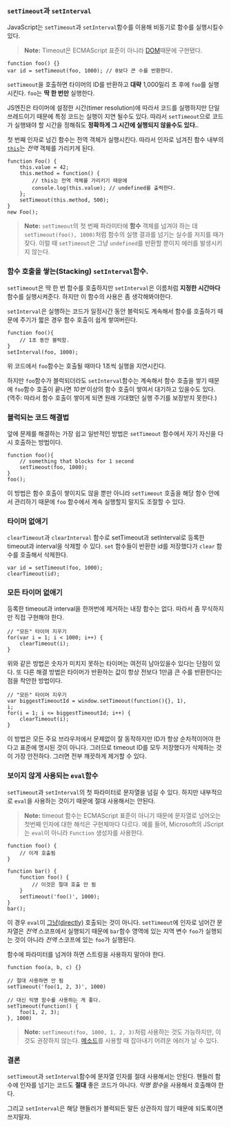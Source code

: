 ### `setTimeout`과 `setInterval`

JavaScript는 `setTimeout`과 `setInterval`함수를 이용해 비동기로 함수를 실행시킬수있다.

> **Note:** Timeout은 ECMAScript 표준이 아니라 [DOM][1]때문에 구현됐다.

    function foo() {}
    var id = setTimeout(foo, 1000); // 0보다 큰 수를 반환한다.

`setTimeout`을 호출하면 타이머의 ID를 반환하고 **대략** 1,000밀리 초 후에 `foo`를 실행시킨다. `foo`는 **딱 한 번만** 실행한다.

JS엔진은 타이머에 설정한 시간(timer resolution)에 따라서 코드를 실행하지만 단일 쓰레드이기 때문에 특정 코드는 실행이 지연 될수도 있다. 따라서 `setTimeout`으로 코드가 실행돼야 할 시간을 정해줘도 **정확하게 그 시간에 실행되지 않을수도 있다.**.

첫 번째 인자로 넘긴 함수는 전역 객체가 실행시킨다. 따라서 인자로 넘겨진 함수 내부의 [`this`](#function.this)는 *전역* 객체를 가리키게 된다.

    function Foo() {
        this.value = 42;
        this.method = function() {
            // this는 전역 객체를 가리키기 때문에 
            console.log(this.value); // undefined를 출력한다.
        };
        setTimeout(this.method, 500);
    }
    new Foo();

> **Note:** `setTimeout`의 첫 번째 파라미터에 **함수** 객체를 넘겨야 하는 데 `setTimeout(foo(), 1000)`처럼 함수의 실행 결과를 넘기는 실수를 저지를 때가 잦다. 이럴 때 `setTimeout`은 그냥 `undefined`를 반환할 뿐이지 에러를 발생시키지 않는다.

### 함수 호출을 쌓는(Stacking) `setInterval`함수.

`setTimeout`은 딱 한 번 함수를 호출하지만 `setInterval`은 이름처럼 **지정한 시간마다** 함수를 실행시켜준다. 하지만 이 함수의 사용은 좀 생각해봐야한다.

`setInterval`은 실행하는 코드가 일정시간 동안 블럭되도 계속해서 함수를 호출하기 때문에 주기가 짧은 경우 함수 호출이 쉽게 쌓여버린다.

    function foo(){
        // 1초 동안 블럭함.
    }
    setInterval(foo, 1000);

위 코드에서 `foo`함수는 호출될 때마다 1초씩 실행을 지연시킨다.

하지만 `foo`함수가 블럭되더라도 `setInterval`함수는 계속해서 함수 호출을 쌓기 때문에 `foo`함수 호출이 끝나면 *10번* 이상의 함수 호출이 쌓여서 대기하고 있을수도 있다.
(역주: 따라서 함수 호출이 쌓이게 되면 원래 기대했던 실행 주기를 보장받지 못한다.)

### 블럭되는 코드 해결법

앞에 문제를 해결하는 가장 쉽고 일반적인 방법은 `setTimeout` 함수에서 자기 자신을 다시 호출하는 방법이다.

    function foo(){
        // something that blocks for 1 second
        setTimeout(foo, 1000);
    }
    foo();

이 방법은 함수 호출이 쌓이지도 않을 뿐만 아니라 `setTimeout` 호출을 해당 함수 안에서 관리하기 때문에 `foo` 함수에서 계속 실행할지 말지도 조절할 수 있다.

### 타이머 없애기

`clearTimeout`과 `clearInterval` 함수로 setTimeout과 setInterval로 등록한 timeout과 interval을 삭제할 수 있다. `set` 함수들이 반환한 id를 저장했다가 `clear` 함수를 호출해서 삭제한다.

    var id = setTimeout(foo, 1000);
    clearTimeout(id);

### 모든 타이머 없애기

등록한 timeout과 interval을 한꺼번에 제거하는 내장 함수는 없다. 따라서 좀 무식하지만 직접 구현해야 한다.

    // "모든" 타이머 지우기
    for(var i = 1; i < 1000; i++) {
        clearTimeout(i);
    }

위와 같은 방법은 숫자가 미치지 못하는 타이머는 여전히 남아있을수 있다는 단점이 있다. 또 다른 해결 방법은 타이머가 반환하는 값이 항상 전보다 1만큼 큰 수를 반환한다는 점을 착안한 방법이다.

    // "모든" 타이머 지우기
    var biggestTimeoutId = window.setTimeout(function(){}, 1),
    i;
    for(i = 1; i <= biggestTimeoutId; i++) {
        clearTimeout(i);
    }

이 방법은 모든 주요 브라우저에서 문제없이 잘 동작하지만 ID가 항상 순차적이어야 한다고 표준에 명시된 것이 아니다. 그러므로 timeout ID를 모두 저장했다가 삭제하는 것이 가장 안전하다. 그러면 전부 깨끗하게 제거할 수 있다.

### 보이지 않게 사용되는 `eval`함수

`setTimeout`과 `setInterval`의 첫 파라미터로 문자열을 넘길 수 있다. 하지만 내부적으로 `eval`을 사용하는 것이기 때문에 절대 사용해서는 안된다.

> **Note:** timeout 함수는 ECMAScript 표준이 아니기 때문에 문자열로 넘어오는 첫번째 인자에 대한 해석은 구현체마다 다르다. 예를 들어, Microsoft의 JScript는 `eval`이 아니라 `Function` 생성자를 사용한다.

    function foo() {
        // 이게 호출됨
    }

    function bar() {
        function foo() {
            // 이것은 절대 호출 안 됨
        }
        setTimeout('foo()', 1000);
    }
    bar();

이 경우 `eval`이 [그냥(directly)](#core.eval) 호출되는 것이 아니다. `setTimeout`에 인자로 넘어간 문자열은 *전역* 스코프에서 실행되기 때문에 `bar`함수 영역에 있는 지역 변수 `foo`가 실행되는 것이 아니라 *전역* 스코프에 있는 `foo`가 실행된다.

함수에 파라미터를 넘겨야 하면 스트링을 사용하지 말아야 한다.

    function foo(a, b, c) {}
    
    // 절대 사용하면 안 됨
    setTimeout('foo(1, 2, 3)', 1000)

    // 대신 익명 함수를 사용하는 게 좋다.
    setTimeout(function() {
        foo(1, 2, 3);
    }, 1000)

> **Note:** `setTimeout(foo, 1000, 1, 2, 3)`처럼 사용하는 것도 가능하지만, 이것도 권장하지 않는다. [메소드](#function.this)를 사용할 때 잡아내기 어려운 에러가 날 수 있다.

### 결론

`setTimeout`과 `setInterval`함수에 문자열 인자를 절대 사용해서는 안된다. 핸들러 함수에 인자를 넘기는 코드도 **절대** 좋은 코드가 아니다. *익명 함수*을 사용해서 호출해야 한다.

그리고 `setInterval`은 해당 핸들러가 블럭되든 말든 상관하지 않기 때문에 되도록이면 쓰지말자.

[1]: http://en.wikipedia.org/wiki/Document_Object_Model "Document Object Model"

